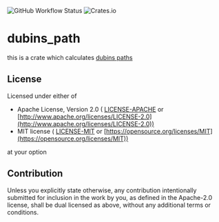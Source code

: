 ![GitHub Workflow Status](https://img.shields.io/github/workflow/status/gnxlxnxx/dubins_path/Rust?style=for-the-badge)
![Crates.io](https://img.shields.io/crates/v/dubins_path?style=for-the-badge)

# dubins_path

this is a crate which calculates [dubins paths](https://en.wikipedia.org/wiki/Dubins_path)

## License
Licensed under either of 
 - Apache License, Version 2.0 ( [LICENSE-APACHE](LICENSE-APACHE-2.0) or [http://www.apache.org/licenses/LICENSE-2.0](http://www.apache.org/licenses/LICENSE-2.0)) 
 - MIT license ( [LICENSE-MIT](LICENSE-MIT) or [https://opensource.org/licenses/MIT](https://opensource.org/licenses/MIT))

at your option

## Contribution
Unless you explicitly state otherwise, any contribution intentionally submitted for inclusion in the work by you, as defined in the Apache-2.0 license, shall be dual licensed as above, without any additional terms or conditions.
